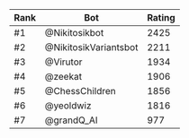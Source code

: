 Rank|Bot|Rating
---|---|---
#1|@Nikitosikbot|2425
#2|@NikitosikVariantsbot|2211
#3|@Virutor|1934
#4|@zeekat|1906
#5|@ChessChildren|1856
#6|@yeoldwiz|1816
#7|@grandQ_AI|977
